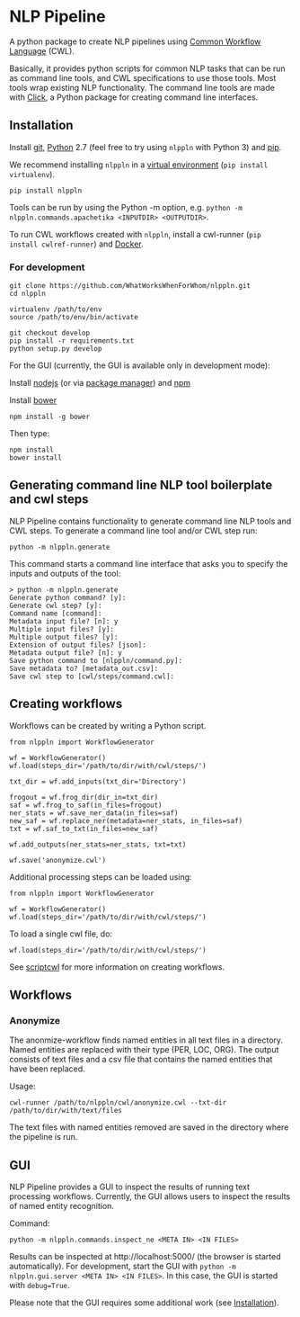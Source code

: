 # NLP Pipeline

A python package to create NLP pipelines using [Common Workflow Language](http://www.commonwl.org/) (CWL).

Basically, it provides python scripts for common NLP tasks that can be run as
command line tools, and CWL specifications to use those tools. Most tools
wrap existing NLP functionality.
The command line tools are made with [Click](http://click.pocoo.org), a Python
package for creating command line interfaces.

## Installation

Install [git](https://git-scm.com/book/en/v2/Getting-Started-Installing-Git),
[Python](https://www.python.org/downloads/) 2.7 (feel free to try using `nlppln`
with Python 3) and [pip](https://pip.pypa.io/en/stable/installing/).

We recommend installing `nlppln` in a
[virtual environment](https://virtualenv.pypa.io/en/stable/) (`pip install virtualenv`).

```
pip install nlppln
```

Tools can be run by using the Python -m option, e.g. `python -m nlppln.commands.apachetika <INPUTDIR> <OUTPUTDIR>`.

To run CWL workflows created with `nlppln`, install a cwl-runner (`pip install
cwlref-runner`) and [Docker](https://docs.docker.com/engine/installation/).

### For development

```
git clone https://github.com/WhatWorksWhenForWhom/nlppln.git
cd nlppln

virtualenv /path/to/env
source /path/to/env/bin/activate

git checkout develop
pip install -r requirements.txt
python setup.py develop
```

For the GUI (currently, the GUI is available only in development mode):

Install [nodejs](https://nodejs.org/en/download/) (or via
[package manager](https://nodejs.org/en/download/package-manager/)) and
[npm](https://docs.npmjs.com/getting-started/installing-node)

Install [bower](https://bower.io/)
```
npm install -g bower
```

Then type:
```
npm install
bower install
```

## Generating command line NLP tool boilerplate and cwl steps

NLP Pipeline contains functionality to generate command line NLP tools and CWL
steps. To generate a command line tool and/or CWL step run:

    python -m nlppln.generate

This command starts a command line interface that asks you to specify the inputs and outputs of the tool:

```
> python -m nlppln.generate
Generate python command? [y]:
Generate cwl step? [y]:
Command name [command]:
Metadata input file? [n]: y
Multiple input files? [y]:
Multiple output files? [y]:
Extension of output files? [json]:
Metadata output file? [n]: y
Save python command to [nlppln/command.py]:
Save metadata to? [metadata_out.csv]:
Save cwl step to [cwl/steps/command.cwl]:
```

## Creating workflows

Workflows can be created by writing a Python script.

```
from nlppln import WorkflowGenerator

wf = WorkflowGenerator()
wf.load(steps_dir='/path/to/dir/with/cwl/steps/')

txt_dir = wf.add_inputs(txt_dir='Directory')

frogout = wf.frog_dir(dir_in=txt_dir)
saf = wf.frog_to_saf(in_files=frogout)
ner_stats = wf.save_ner_data(in_files=saf)
new_saf = wf.replace_ner(metadata=ner_stats, in_files=saf)
txt = wf.saf_to_txt(in_files=new_saf)

wf.add_outputs(ner_stats=ner_stats, txt=txt)

wf.save('anonymize.cwl')
```

Additional processing steps can be loaded using:

```
from nlppln import WorkflowGenerator

wf = WorkflowGenerator()
wf.load(steps_dir='/path/to/dir/with/cwl/steps/')
```

To load a single cwl file, do:
```
wf.load(steps_dir='/path/to/dir/with/cwl/steps/')
```

See [scriptcwl](https://github.com/NLeSC/scriptcwl) for more information on creating
workflows.

## Workflows

### Anonymize

The anonmize-workflow finds named entities in all text files in a directory. Named entities
are replaced with their type (PER, LOC, ORG). The output consists of text files and a csv file that contains the named entities that have been replaced.

Usage:
```
cwl-runner /path/to/nlppln/cwl/anonymize.cwl --txt-dir /path/to/dir/with/text/files
```
The text files with named entities removed are saved in the directory where the pipeline is run.

## GUI

NLP Pipeline provides a GUI to inspect the results of running text processing workflows.
Currently, the GUI allows users to inspect the results of named entity recognition.

Command:

    python -m nlppln.commands.inspect_ne <META IN> <IN FILES>

Results can be inspected at http://localhost:5000/ (the browser is started automatically).
For development, start the GUI with `python -m nlppln.gui.server <META IN> <IN FILES>`.
In this case, the GUI is started with `debug=True`.

Please note that the GUI requires some additional work (see [Installation](#installation)).
